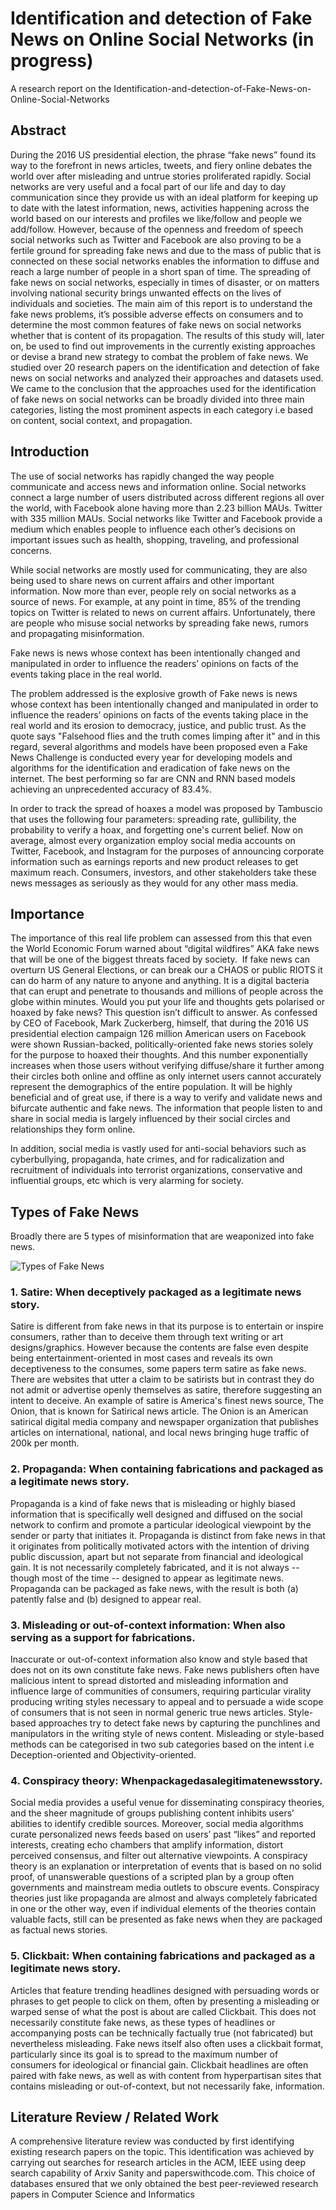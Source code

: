 # Identification and detection of Fake News on Online Social Networks (in progress)
A research report on the Identification-and-detection-of-Fake-News-on-Online-Social-Networks

## Abstract
During the 2016 US presidential election, the phrase “fake news” found its way to the
forefront in news articles, tweets, and fiery online debates the world over after misleading and
untrue stories proliferated rapidly. Social networks are very useful and a focal part of our life and
day to day communication since they provide us with an ideal platform for keeping up to date
with the latest information, news, activities happening across the world based on our interests
and profiles we like/follow and people we add/follow. However, because of the openness and
freedom of speech social networks such as Twitter and Facebook are also proving to be a fertile
ground for spreading fake news and due to the mass of public that is connected on these social
networks enables the information to diffuse and reach a large number of people in a short span of
time. The spreading of fake news on social networks, especially in times of disaster, or on
matters involving national security brings unwanted effects on the lives of individuals and
societies. The main aim of this report is to understand the fake news problems, it’s possible
adverse effects on consumers and to determine the most common features of fake news on social
networks whether that is content of its propagation. The results of this study will, later on, be
used to find out improvements in the currently existing approaches or devise a brand new
strategy to combat the problem of fake news. We studied over 20 research papers on the
identification and detection of fake news on social networks and analyzed their approaches and
datasets used. We came to the conclusion that the approaches used for the identification of fake
news on social networks can be broadly divided into three main categories, listing the most
prominent aspects in each category i.e based on content, social context, and propagation.

## Introduction
The use of social networks has rapidly changed the way people communicate and access
news and information online. Social networks connect a large number of users distributed across
different regions all over the world, with Facebook alone having more than 2.23 billion MAUs.
Twitter with 335 million MAUs. Social networks like Twitter and Facebook provide a medium
which enables people to influence each other’s decisions on important issues such as health,
shopping, traveling, and professional concerns.

While social networks are mostly used for communicating, they are also being used to
share news on current affairs and other important information. Now more than ever, people rely
on social networks as a source of news. For example, at any point in time, 85% of the trending
topics on Twitter is related to news on current affairs. Unfortunately, there are people who
misuse social networks by spreading fake news, rumors and propagating misinformation.

Fake news is news whose context has been intentionally changed and manipulated in
order to influence the readers’ opinions on facts of the events taking place in the real world.

The problem addressed is the explosive growth of Fake news is news whose context has
been intentionally changed and manipulated in order to influence the readers’ opinions on facts
of the events taking place in the real world and its erosion to democracy, justice, and public trust.
As the quote says "Falsehood flies and the truth comes limping after it" and in this regard,
several algorithms and models have been proposed even a Fake News Challenge is conducted
every year for developing models and algorithms for the identification and eradication of fake
news on the internet. The best performing so far are CNN and RNN based models achieving an
unprecedented accuracy of 83.4%.

In order to track the spread of hoaxes a model was proposed by Tambuscio that uses the
following four parameters: spreading rate, gullibility, the probability to verify a hoax, and
forgetting one's current belief. Now on average, almost every organization employ social media
accounts on Twitter, Facebook, and Instagram for the purposes of announcing corporate
information such as earnings reports and new product releases to get maximum reach.
Consumers, investors, and other stakeholders take these news messages as seriously as they
would for any other mass media.

## Importance
The importance of this real life problem can assessed from this that even the World Economic Forum warned about “​digital wildfires” AKA fake news that will be one of the biggest threats faced by society. ​ If fake news can overturn US General Elections, or can break our a CHAOS or public RIOTS it can do harm of any nature to anyone and anything. It is a digital bacteria that can erupt and penetrate to thousands and millions of people across the globe within minutes. Would you put your life and thoughts gets polarised or hoaxed by fake news? This question isn’t difficult to answer. As confessed by CEO of Facebook, Mark Zuckerberg, himself, that during the 2016 US presidential election campaign 126 million American users on Facebook were shown Russian-backed, politically-oriented fake news stories solely for the purpose to hoaxed their thoughts. And this number exponentially increases when those users without verifying diffuse/share it further among their circles both online and offline as only internet users cannot accurately represent the demographics of the entire population. It will be highly beneficial and of great use, if there is a way to verify and validate news and bifurcate authentic and fake news. The information that people listen to and share in social media is largely influenced by their social circles and relationships they form online.

In addition, social media is vastly used for anti-social behaviors such as cyberbullying, propaganda, hate crimes, and for radicalization and recruitment of individuals into terrorist organizations, conservative and influential groups, etc which is very alarming for society.


## Types of Fake News
Broadly there are 5 types of misinformation that are weaponized into fake news.

<img src="https://raw.githubusercontent.com/isalmanhaider/Identification-and-detection-of-Fake-News-on-Online-Social-Networks/master/images/types-of-fakenews.jpeg" alt="Types of Fake News" max-width="640px">

### 1. Satire: When deceptively packaged as a legitimate news story.
Satire is different from fake news in that its purpose is to entertain or inspire consumers, rather than to deceive them through text writing or art designs/graphics. However because the contents are false even despite being entertainment-oriented in most cases and reveals its own deceptiveness to the consumes, some papers term satire as fake news. There are websites that utter a claim to be satirists but in contrast they do not admit or advertise openly themselves as satire, therefore suggesting an intent to deceive. An example of satire is America's finest news source, The Onion, that is known for Satirical news article. The Onion is an American satirical digital media company and newspaper organization that publishes articles on international, national, and local news bringing huge traffic of 200k per month.

### 2. Propaganda: When containing fabrications and packaged as a legitimate news story.
Propaganda is a kind of fake news that is misleading or highly biased information that is specifically well designed and diffused on the social network to confirm and promote a particular ideological viewpoint by the sender or party that initiates it. Propaganda is distinct from fake news in that it originates from politically motivated actors with the intention of driving public discussion, apart but not separate from financial and
ideological gain. It is not necessarily completely fabricated, and it is not always -- though most of the time -- designed to appear as legitimate news. Propaganda can be packaged as fake news, with the result is both (a) patently false and (b) designed to appear real.

### 3. Misleading or out-of-context information: When also serving as a support for fabrications.
Inaccurate or out-of-context information also know and style based that does not on its own constitute fake news. Fake news publishers often have malicious intent to spread distorted and misleading information and influence large of communities of consumers, requiring particular virality producing writing styles necessary to appeal and to persuade a wide scope of consumers that is not seen in normal generic true news articles. Style-based approaches try to detect fake news by capturing the punchlines and manipulators in the writing style of news content. Misleading or style-based methods can be categorised in two sub categories based on the intent i.e Deception-oriented and Objectivity-oriented.

### 4. Conspiracy theory: Whenpackagedasalegitimatenewsstory.
Social media provides a useful venue for disseminating conspiracy theories, and the sheer magnitude of groups publishing content inhibits users’ abilities to identify credible sources. Moreover, social media algorithms curate personalized news feeds based on users’ past “likes” and reported interests, creating echo chambers that amplify information, distort perceived consensus, and filter out alternative viewpoints. A conspiracy theory is an explanation or interpretation of events that is based on no solid proof, of unanswerable questions of a scripted plan by a group often governments and mainstream media outlets to obscure events. Conspiracy theories just like propaganda are almost and always completely fabricated in one or the other way, even if individual elements of the theories contain ​valuable​ facts, still can be presented as fake news when they are packaged as factual news stories.

### 5. Clickbait: When containing fabrications and packaged as a legitimate news story.
Articles that feature trending headlines designed with persuading words or phrases to get people to click on them, often by presenting a misleading or warped sense of what the post is about are called Clickbait. This does not necessarily constitute fake news, as these types of headlines or accompanying posts can be technically factually true (not fabricated) but nevertheless misleading. Fake news itself also often uses a clickbait format, particularly since its goal is to spread to the maximum number of consumers for ideological or financial gain. Clickbait headlines are often paired with fake news, as well as with content from hyperpartisan sites that contains misleading or out-of-context, but not necessarily fake, information.

## Literature Review / Related Work
A comprehensive literature review was conducted by first identifying existing research papers on the topic. This identification was achieved by carrying out searches for research articles in the ACM, IEEE using deep search capability of Arxiv Sanity and paperswithcode.com. This choice of databases ensured that we only obtained the best peer-reviewed research papers in Computer Science and Informatics
